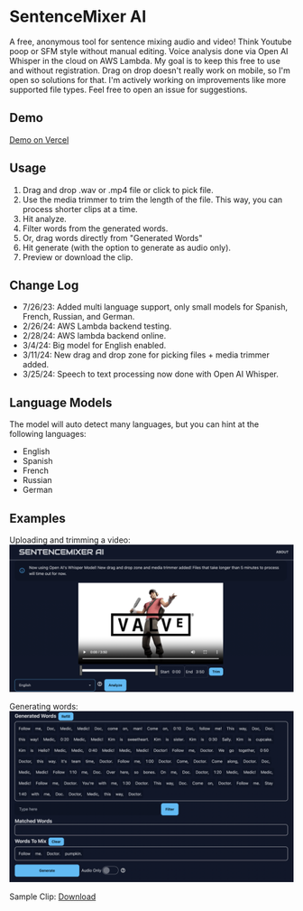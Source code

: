 # SentenceMixer AI

A free, anonymous tool for sentence mixing audio and video! Think Youtube poop or SFM style without manual editing.
Voice analysis done via Open AI Whisper in the cloud on AWS Lambda. My goal is to keep this free to use and without registration.
Drag on drop doesn't really work on mobile, so I'm open so solutions for that. I'm actively working on improvements like more supported file types.
Feel free to open an issue for suggestions.

## Demo
[Demo on Vercel](https://sentencemixerai.vercel.app/)

## Usage
1. Drag and drop .wav or .mp4 file or click to pick file.
2. Use the media trimmer to trim the length of the file. This way, you can process shorter clips at a time.
3. Hit analyze.
4. Filter words from the generated words.
5. Or, drag words directly from "Generated Words"
6. Hit generate (with the option to generate as audio only).
7. Preview or download the clip.

## Change Log
- 7/26/23: Added multi language support, only small models for Spanish, French, Russian, and German.
- 2/26/24: AWS Lambda backend testing.
- 2/28/24: AWS lambda backend online.
- 3/4/24: Big model for English enabled.
- 3/11/24: New drag and drop zone for picking files + media trimmer added.
- 3/25/24: Speech to text processing now done with Open AI Whisper.

## Language Models
The model will auto detect many languages, but you can hint at the following languages:
- English
- Spanish
- French
- Russian
- German

## Examples

Uploading and trimming a video:
![Main page](static/Mediatrimmer.png)

Generating words:
![Generated](static/Generatedwords.png)

Sample Clip:
[Download](static/sampleclip.mp4)


